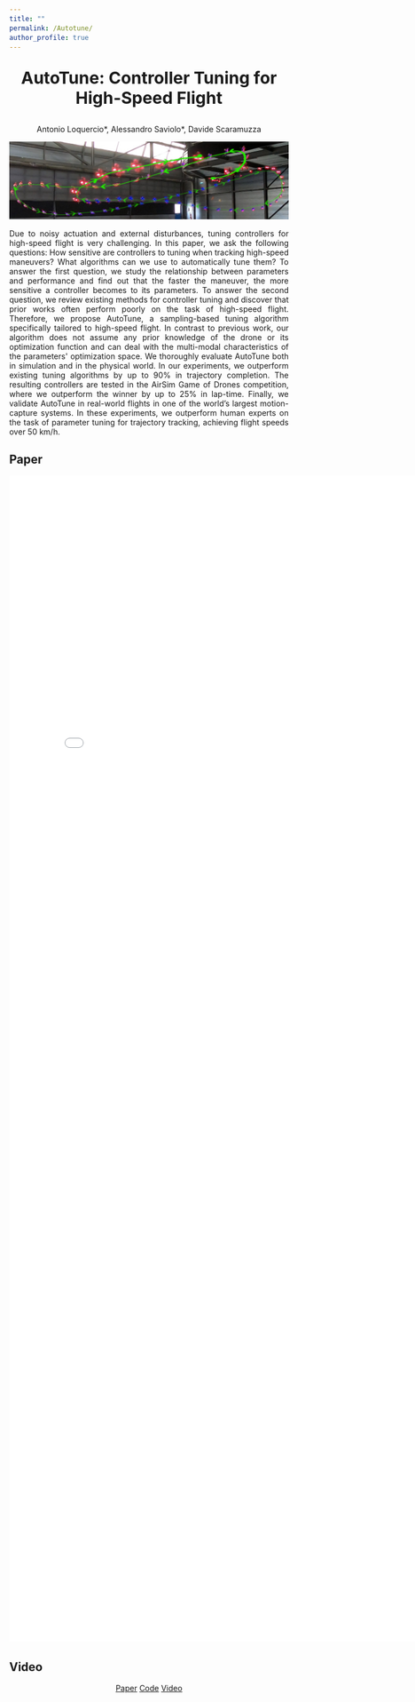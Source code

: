 ```yaml
---
title: ""
permalink: /Autotune/
author_profile: true
---
```


<head>
<style>
p.title {
  text-align: center;
  font-weight: bold;
  font-size: 30px;
}
p.authors {
  text-align: center;
}
p.description {
  text-align: justify;
}
p.links {
  text-align: center;
}
</style>
</head>

<p class="title">AutoTune: Controller Tuning for High-Speed Flight</p>

<p class="authors">Antonio Loquercio*, Alessandro Saviolo*, Davide Scaramuzza</p>

<img src="/images/autotune_1.jpeg" alt="Our quadrotor flies a time-optimal trajectory with speeds over 50 km/h.">

<p class="description">Due to noisy actuation and external disturbances, tuning controllers for high-speed flight is very challenging. In this paper, we ask the following questions: How sensitive are controllers to tuning when tracking high-speed maneuvers? What algorithms can we use to automatically tune them? To answer the first question, we study the relationship between parameters and performance and find out that the faster the maneuver, the more sensitive a controller becomes to its parameters. To answer the second question, we review existing methods for controller tuning and discover that prior works often perform poorly on the task of high-speed flight. Therefore, we propose AutoTune, a sampling-based tuning algorithm specifically tailored to high-speed flight. In contrast to previous work, our algorithm does not assume any prior knowledge of the drone or its optimization function and can deal with the multi-modal characteristics of the parameters' optimization space. We thoroughly evaluate AutoTune both in simulation and in the physical world. In our experiments, we outperform existing tuning algorithms by up to 90% in trajectory completion. The resulting controllers are tested in the AirSim Game of Drones competition, where we outperform the winner by up to 25% in lap-time. Finally, we validate AutoTune in real-world flights in one of the world’s largest motion-capture systems. In these experiments, we outperform human experts on the task of parameter tuning for trajectory tracking, achieving flight speeds over 50 km/h.</p>

## Paper

<embed src="/files/autotune.pdf" width="800px" height="2100px" />

## Video



<p class="links"><a href="https://arxiv.org/abs/2103.10698">Paper</a> <a href="https://github.com/uzh-rpg/mh_autotune">Code</a> <a href="https://www.youtube.com/watch?v=m2q_y7C01So&ab_channel=UZHRoboticsandPerceptionGroup">Video</a></p>


